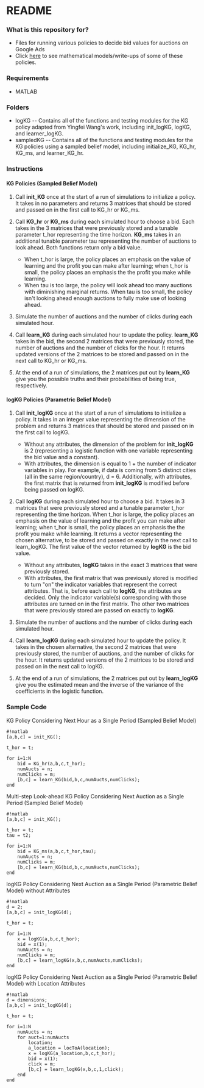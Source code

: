 # README #

### What is this repository for? ###

* Files for running various policies to decide bid values for auctions on Google Ads
* Click [here](https://www.overleaf.com/10139484dwhqqgbkvfrc#/37428144/) to see mathematical models/write-ups of some of these policies.

### Requirements ###
 
* MATLAB

### Folders ###

* logKG -- Contains all of the functions and testing modules for the KG policy adapted from Yingfei Wang's work, including init_logKG, logKG, and learner_logKG. 
* sampledKG -- Contains all of the functions and testing modules for the KG policies using a sampled belief model, including initialize_KG, KG_hr, KG_ms, and learner_KG_hr.

### Instructions ###

#### KG Policies (Sampled Belief Model) ####

1. Call **init_KG** once at the start of a run of simulations to initialize a policy. It takes in no parameters and returns 3 matrices that should be stored and passed on in the first call to KG_hr or KG_ms. 

2. Call **KG_hr** or **KG_ms** during each simulated hour to choose a bid. Each takes in the 3 matrices that were previously stored and a tunable parameter t_hor representing the time horizon. **KG_ms** takes in an additional tunable parameter tau representing the number of auctions to look ahead. Both functions return only a bid value. 
    * When t_hor is large, the policy places an emphasis on the value of learning and the profit you can make after learning; when t_hor is small, the policy places an emphasis the the profit you make while learning.
    * When tau is too large, the policy will look ahead too many auctions with diminishing marginal returns. When tau is too small, the policy isn't looking ahead enough auctions to fully make use of looking ahead. 

3. Simulate the number of auctions and the number of clicks during each simulated hour.

4. Call **learn_KG** during each simulated hour to update the policy. **learn_KG** takes in the bid, the second 2 matrices that were previously stored, the number of auctions and the number of clicks for the hour. It returns updated versions of the 2 matrices to be stored and passed on in the next call to KG_hr or KG_ms. 

5. At the end of a run of simulations, the 2 matrices put out by **learn_KG** give you the possible truths and their probabilities of being true, respectively.


#### logKG Policies (Parametric Belief Model) ####

1. Call **init_logKG** once at the start of a run of simulations to initialize a policy. It takes in an integer value representing the dimension of the problem and returns 3 matrices that should be stored and passed on in the first call to logKG. 
    * Without any attributes, the dimension of the problem for **init_logKG** is 2 (representing a logistic function with one variable representing the bid value and a constant).
    * With attributes, the dimension is equal to 1 + the number of indicator variables in play. For example, if data is coming from 5 distinct cities (all in the same region/country), d = 6. Additionally, with attributes, the first matrix that is returned from **init_logKG** is modified before being passed on logKG.

2. Call **logKG** during each simulated hour to choose a bid. It takes in 3 matrices that were previously stored and a tunable parameter t_hor representing the time horizon. When t_hor is large, the policy places an emphasis on the value of learning and the profit you can make after learning; when t_hor is small, the policy places an emphasis the the profit you make while learning. It returns a vector representing the chosen alternative, to be stored and passed on exactly in the next call to learn_logKG. The first value of the vector returned by **logKG** is the bid value. 
    * Without any attributes, **logKG** takes in the exact 3 matrices that were previously stored.
    * With attributes, the first matrix that was previously stored is modified to turn "on" the indicator variables that represent the correct attributes. That is, before each call to **logKG**, the attributes are decided. Only the indicator variable(s) corresponding with those attributes are turned on in the first matrix. The other two matrices that were previously stored are passed on exactly to **logKG**.

3. Simulate the number of auctions and the number of clicks during each simulated hour.

4. Call **learn_logKG** during each simulated hour to update the policy. It takes in the chosen alternative, the second 2 matrices that were previously stored, the number of auctions, and the number of clicks for the hour. It returns updated versions of the 2 matrices to be stored and passed on in the next call to logKG. 

5. At the end of a run of simulations, the 2 matrices put out by **learn_logKG** give you the estimated mean and the inverse of the variance of the coefficients in the logistic function.


### Sample Code ###

KG Policy Considering Next Hour as a Single Period (Sampled Belief Model)

```
#!matlab
[a,b,c] = init_KG();

t_hor = t;

for i=1:N
    bid = KG_hr(a,b,c,t_hor);
    numAucts = n;
    numClicks = m;
    [b,c] = learn_KG(bid,b,c,numAucts,numClicks);
end
```

Multi-step Look-ahead KG Policy Considering Next Auction as a Single Period (Sampled Belief Model)

```
#!matlab
[a,b,c] = init_KG();

t_hor = t;
tau = t2;

for i=1:N
    bid = KG_ms(a,b,c,t_hor,tau);
    numAucts = n;
    numClicks = m;
    [b,c] = learn_KG(bid,b,c,numAucts,numClicks);
end
```

logKG Policy Considering Next Auction as a Single Period (Parametric Belief Model) without Attributes

```
#!matlab
d = 2;
[a,b,c] = init_logKG(d);

t_hor = t;

for i=1:N
    x = logKG(a,b,c,t_hor);
    bid = x(1);
    numAucts = n;
    numClicks = m;
    [b,c] = learn_logKG(x,b,c,numAucts,numClicks);
end
```

logKG Policy Considering Next Auction as a Single Period (Parametric Belief Model) with Location Attributes

```
#!matlab
d = dimensions;
[a,b,c] = init_logKG(d);

t_hor = t;

for i=1:N
    numAucts = n;
    for auct=1:numAucts
        location;
        a_location = locToA(location);
        x = logKG(a_location,b,c,t_hor);
        bid = x(1);
        click = m;
        [b,c] = learn_logKG(x,b,c,1,click);
    end
end
```
